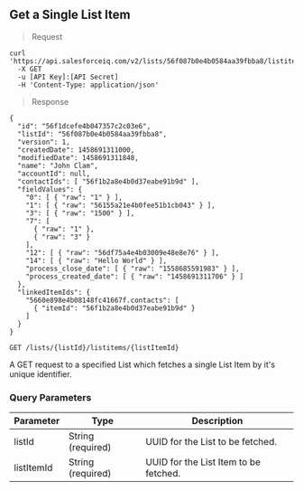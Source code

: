 ## Get a Single List Item

> Request

```shell
curl 'https://api.salesforceiq.com/v2/lists/56f087b0e4b0584aa39fbba8/listitems/56f1dcefe4b047357c2c03e6'
  -X GET
  -u [API Key]:[API Secret]
  -H 'Content-Type: application/json'
```

> Response

```shell
{
  "id": "56f1dcefe4b047357c2c03e6",
  "listId": "56f087b0e4b0584aa39fbba8",
  "version": 1,
  "createdDate": 1458691311000,
  "modifiedDate": 1458691311848,
  "name": "John Clam",
  "accountId": null,
  "contactIds": [ "56f1b2a8e4b0d37eabe91b9d" ],
  "fieldValues": {
    "0": [ { "raw": "1" } ],
    "1": [ { "raw": "56155a21e4b0fee51b1cb043" } ],
    "3": [ { "raw": "1500" } ],
    "7": [ 
      { "raw": "1" },
      { "raw": "3" }
    ],
    "12": [ { "raw": "56df75a4e4b03009e48e8e76" } ],
    "14": [ { "raw": "Hello World" } ],
    "process_close_date": [ { "raw": "1558685591983" } ],
    "process_created_date": [ { "raw": "1458691311706" } ]
  },
  "linkedItemIds": {
    "5660e898e4b08148fc41667f.contacts": [
      { "itemId": "56f1b2a8e4b0d37eabe91b9d" }
    ]
  }
}
```
`GET /lists/{listId}/listitems/{listItemId}`

A GET request to a specified List which fetches a single List Item by it's unique identifier.

### Query Parameters
Parameter | Type | Description
--------- | ------- | -----------
listId | String (required) | UUID for the List to be fetched.
listItemId | String (required) | UUID for the List Item to be fetched.